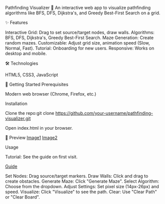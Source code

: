 Pathfinding Visualizer 🚀
An interactive web app to visualize pathfinding algorithms like BFS, DFS, Dijkstra's, and Greedy Best-First Search on a grid.

✨ Features

Interactive Grid: Drag to set source/target nodes, draw walls.
Algorithms: BFS, DFS, Dijkstra's, Greedy Best-First Search.
Maze Generation: Create random mazes.
Customizable: Adjust grid size, animation speed (Slow, Normal, Fast).
Tutorial: Onboarding for new users.
Responsive: Works on desktop and mobile.

🛠️ Technologies

HTML5, CSS3, JavaScript

🚀 Getting Started
Prerequisites

Modern web browser (Chrome, Firefox, etc.)

Installation

Clone the repo:git clone https://github.com/your-username/pathfinding-visualizer.git

Open index.html in your browser.

📸 Preview
[Image1](/assets/screenshot2.png)
[Image2](/assets/screenshot3.png)

Usage

Tutorial: See the guide on first visit.

[Guide](/assets/screenshot1.png)

Set Nodes: Drag source/target markers.
Draw Walls: Click and drag to create obstacles.
Generate Maze: Click "Generate Maze".
Select Algorithm: Choose from the dropdown.
Adjust Settings: Set pixel size (14px-26px) and speed.
Visualize: Click "Visualize" to see the path.
Clear: Use "Clear Path" or "Clear Board".
